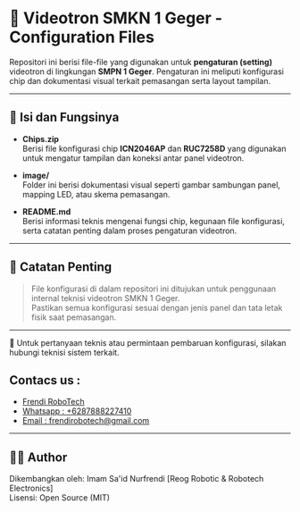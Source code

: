 # 📁 Videotron SMKN 1 Geger - Configuration Files

Repositori ini berisi file-file yang digunakan untuk **pengaturan (setting)** videotron di lingkungan **SMPN 1 Geger**. Pengaturan ini meliputi konfigurasi chip dan dokumentasi visual terkait pemasangan serta layout tampilan.

---

## 🧩 Isi dan Fungsinya

- **Chips.zip**  
  Berisi file konfigurasi chip **ICN2046AP** dan **RUC7258D** yang digunakan untuk mengatur tampilan dan koneksi antar panel videotron.

- **image/**  
  Folder ini berisi dokumentasi visual seperti gambar sambungan panel, mapping LED, atau skema pemasangan.

- **README.md**  
  Berisi informasi teknis mengenai fungsi chip, kegunaan file konfigurasi, serta catatan penting dalam proses pengaturan videotron.

---

## 📝 Catatan Penting

> File konfigurasi di dalam repositori ini ditujukan untuk penggunaan internal teknisi videotron SMKN 1 Geger.  
> Pastikan semua konfigurasi sesuai dengan jenis panel dan tata letak fisik saat pemasangan.

---

📌 Untuk pertanyaan teknis atau permintaan pembaruan konfigurasi, silakan hubungi teknisi sistem terkait.

## Contacs us : 
* [Frendi RoboTech](https://www.instagram.com/frendi.co/)  
* [Whatsapp : +6287888227410](https://wa.me/+6287888227410)  
* [Email    : frendirobotech@gmail.com](mailto:frendirobotech@gmail.com)

---

## 👨‍💻 Author
Dikembangkan oleh: Imam Sa'id Nurfrendi [Reog Robotic & Robotech Electronics]  
Lisensi: Open Source (MIT)

